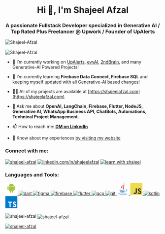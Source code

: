 <h1 align="center">Hi 👋, I'm Shajeel Afzal</h1>
<h3 align="center">A passionate Fullstack Developer specialized in Generative AI / Top Rated Plus Freelancer @ Upwork / Founder of UpAlerts</h3>

<p align="left"> <img src="https://komarev.com/ghpvc/?username=Shajeel-Afzal&label=Profile%20views&color=0e75b6&style=flat" alt="Shajeel-Afzal" /> </p>

<p><img align="center" src="https://github-readme-streak-stats.herokuapp.com/?user=Shajeel-Afzal&" alt="Shajeel-Afzal" /></p>

- 🔭 I’m currently working on [UpAlerts](https://upalerts.app), [evyAI](https://evyai.com), [2ndBrain](https://2ndbrain.chat), and many Generative-AI Powered Projects!

- 🌱 I’m currently learning **Firebase Data Connect, Firebase SQL** and keeping myself updated with all Generative-AI based changes!

- 👨‍💻 All of my projects are available at [https://shajeelafzal.com](https://shajeelafzal.com)

- 💬 Ask me about **OpenAI, LangChain, Firebase, Flutter, NodeJS, Generative AI, WhatsApp Business API, ChatBots, Automations, Technical Project Management.**

- 📫 How to reach me: **[DM on LinkedIn](https://www.linkedin.com/in/shajeelafzal/)**

- 📄 Know about my experiences [by visiting my website](https://www.shajeelafzal.com)

<h3 align="left">Connect with me:</h3>
<p align="left">
<a href="https://twitter.com/Shajeel-Afzal" target="blank"><img align="center" src="https://raw.githubusercontent.com/rahuldkjain/github-profile-readme-generator/master/src/images/icons/Social/twitter.svg" alt="shajeel-afzal" height="30" width="40" /></a>
<a href="https://linkedin.com/in/shajeelafzal" target="blank"><img align="center" src="https://raw.githubusercontent.com/rahuldkjain/github-profile-readme-generator/master/src/images/icons/Social/linked-in-alt.svg" alt="linkedin.com/in/shajeelafzal" height="30" width="40" /></a>
<a href="https://www.youtube.com/c/learnwithshajeel" target="blank"><img align="center" src="https://raw.githubusercontent.com/rahuldkjain/github-profile-readme-generator/master/src/images/icons/Social/youtube.svg" alt="learn with shajeel" height="30" width="40" /></a>
</p>

<h3 align="left">Languages and Tools:</h3>
<p align="left"> <a href="https://developer.android.com" target="_blank" rel="noreferrer"> <img src="https://raw.githubusercontent.com/devicons/devicon/master/icons/android/android-original-wordmark.svg" alt="android" width="40" height="40"/> </a> <a href="https://dart.dev" target="_blank" rel="noreferrer"> <img src="https://www.vectorlogo.zone/logos/dartlang/dartlang-icon.svg" alt="dart" width="40" height="40"/> </a> <a href="https://www.figma.com/" target="_blank" rel="noreferrer"> <img src="https://www.vectorlogo.zone/logos/figma/figma-icon.svg" alt="figma" width="40" height="40"/> </a> <a href="https://firebase.google.com/" target="_blank" rel="noreferrer"> <img src="https://www.vectorlogo.zone/logos/firebase/firebase-icon.svg" alt="firebase" width="40" height="40"/> </a> <a href="https://flutter.dev" target="_blank" rel="noreferrer"> <img src="https://www.vectorlogo.zone/logos/flutterio/flutterio-icon.svg" alt="flutter" width="40" height="40"/> </a> <a href="https://cloud.google.com" target="_blank" rel="noreferrer"> <img src="https://www.vectorlogo.zone/logos/google_cloud/google_cloud-icon.svg" alt="gcp" width="40" height="40"/> </a> <a href="https://git-scm.com/" target="_blank" rel="noreferrer"> <img src="https://www.vectorlogo.zone/logos/git-scm/git-scm-icon.svg" alt="git" width="40" height="40"/> </a> <a href="https://www.java.com" target="_blank" rel="noreferrer"> <img src="https://raw.githubusercontent.com/devicons/devicon/master/icons/java/java-original.svg" alt="java" width="40" height="40"/> </a> <a href="https://developer.mozilla.org/en-US/docs/Web/JavaScript" target="_blank" rel="noreferrer"> <img src="https://raw.githubusercontent.com/devicons/devicon/master/icons/javascript/javascript-original.svg" alt="javascript" width="40" height="40"/> </a> <a href="https://kotlinlang.org" target="_blank" rel="noreferrer"> <img src="https://www.vectorlogo.zone/logos/kotlinlang/kotlinlang-icon.svg" alt="kotlin" width="40" height="40"/> </a> <a href="https://www.typescriptlang.org/" target="_blank" rel="noreferrer"> <img src="https://raw.githubusercontent.com/devicons/devicon/master/icons/typescript/typescript-original.svg" alt="typescript" width="40" height="40"/> </a> </p>

<p><img align="left" src="https://github-readme-stats.vercel.app/api/top-langs?username=shajeel-afzal&show_icons=true&locale=en&layout=compact" alt="shajeel-afzal" /></p>

<p>&nbsp;<img align="center" src="https://github-readme-stats.vercel.app/api?username=shajeel-afzal&show_icons=true&locale=en" alt="shajeel-afzal" /></p>

<p align="left"> <a href="https://github.com/ryo-ma/github-profile-trophy"><img src="https://github-profile-trophy.vercel.app/?username=shajeel-afzal" alt="shajeel-afzal" /></a> </p>
